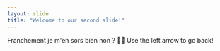 ```yaml
---
layout: slide
title: "Welcome to our second slide!"
---
```

Franchement je m'en sors bien non ? ✌🏻
Use the left arrow to go back!
